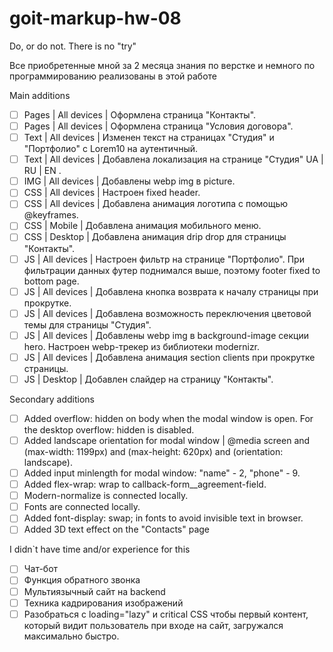 # goit-markup-hw-08

Do, or do not. There is no "try"

Все приобретенные мной за 2 месяца знания по
верстке и немного по программированию реализованы в этой работе

Main additions

- [ ] Pages | All devices | Оформлена страница "Контакты".
- [ ] Pages | All devices | Оформлена страница "Условия договора".
- [ ] Text | All devices | Изменен текст на страницах "Студия" и "Портфолио" с
      Lorem10 на аутентичный.
- [ ] Text | All devices | Добавлена локализация на странице "Студия" UA | RU | EN
      .
- [ ] IMG | All devices | Добавлены webp img в picture.
- [ ] CSS | All devices | Настроен fixed header.
- [ ] CSS | All devices | Добавлена анимация логотипа с помощью @keyframes.
- [ ] CSS | Mobile | Добавлена анимация мобильного меню.
- [ ] CSS | Desktop | Добавлена анимация drip drop для страницы "Контакты".
- [ ] JS | All devices | Настроен фильтр на странице "Портфолио". При фильтрации
      данных футер поднимался выше, поэтому footer fixed to bottom page.
- [ ] JS | All devices | Добавлена кнопка возврата к началу страницы при
      прокрутке.
- [ ] JS | All devices | Добавлена возможность переключения цветовой темы для
      страницы "Студия".
- [ ] JS | All devices | Добавлены webp img в background-image секции hero. Настроен webp-трекер из библиотеки modernizr.
- [ ] JS | All devices | Добавлена анимация section clients при прокрутке страницы.
- [ ] JS | Desktop | Добавлен слайдер на страницу "Контакты".

Secondary additions

- [ ] Added overflow: hidden on body when the modal window is open. For the
      desktop overflow: hidden is disabled.
- [ ] Added landscape orientation for modal window | @media screen and
      (max-width: 1199px) and (max-height: 620px) and (orientation: landscape).
- [ ] Added input minlength for modal window: "name" - 2, "phone" - 9.
- [ ] Added flex-wrap: wrap to callback-form\_\_agreement-field.
- [ ] Modern-normalize is connected locally.
- [ ] Fonts are connected locally.
- [ ] Added font-display: swap; in fonts to avoid invisible text in browser.
- [ ] Added 3D text effect on the "Contacts" page

I didn`t have time and/or experience for this

- [ ] Чат-бот
- [ ] Функция обратного звонка
- [ ] Мультиязычный сайт на backend
- [ ] Техника кадрирования изображений
- [ ] Разобраться с loading="lazy" и critical CSS чтобы первый контент, который видит пользователь при входе на сайт, загружался максимально быстро.
